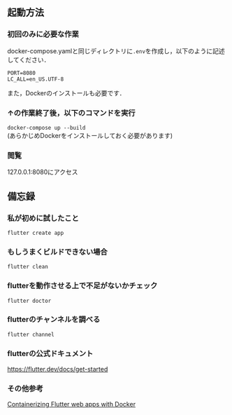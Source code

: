 ## 起動方法  
### 初回のみに必要な作業
docker-compose.yamlと同じディレクトリに`.env`を作成し，以下のように記述してください．
```
PORT=8080
LC_ALL=en_US.UTF-8
```  
また，Dockerのインストールも必要です．  

### ↑の作業終了後，以下のコマンドを実行
`docker-compose up --build`  
(あらかじめDockerをインストールしておく必要があります)  

### 閲覧  
127.0.0.1:8080にアクセス  

## 備忘録
### 私が初めに試したこと  
`flutter create app`  

### もしうまくビルドできない場合  
`flutter clean`  

### flutterを動作させる上で不足がないかチェック  
`flutter doctor`  

### flutterのチャンネルを調べる  
`flutter channel`  

### flutterの公式ドキュメント
https://flutter.dev/docs/get-started

### その他参考
[Containerizing Flutter web apps with Docker](https://blog.logrocket.com/containerizing-flutter-web-apps-with-docker/)

